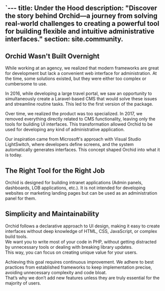 `---
title: Under the Hood
description: "Discover the story behind Orchid—a journey from solving real-world challenges to creating a powerful tool
for building flexible and intuitive administrative interfaces."
section: site.community.
---

## Orchid Wasn't Built Overnight

While working at an agency, we realized that modern frameworks are great for development but lack a convenient web
interface for administration. At the time, some solutions existed, but they were either too complex or cumbersome to
use.

In 2016, while developing a large travel portal, we saw an opportunity to simultaneously create a Laravel-based CMS that
would solve these issues and streamline routine tasks. This led to the first version of the package.

Over time, we realized the product was too specialized. In 2017, we removed everything directly related to CMS
functionality, leaving only the tools for building UI interfaces. This transformation allowed Orchid to be used for
developing any kind of administrative application.

Our inspiration came from Microsoft's approach with Visual Studio LightSwitch, where developers define screens, and the
system automatically generates interfaces. This concept shaped Orchid into what it is today.

## The Right Tool for the Right Job

Orchid is designed for building intranet applications (Admin panels, dashboards, LOB applications, etc.).
It is not intended for developing websites or marketing landing pages but can be used as an administration panel for
them.

## Simplicity and Maintainability

Orchid follows a declarative approach to UI design, making it easy to create interfaces without deep knowledge of HTML,
CSS, JavaScript, or complex build tools.  
We want you to write most of your code in PHP, without getting distracted by unnecessary tools or dealing with breaking
library updates.  
This way, you can focus on creating unique value for your users.

Achieving this goal requires continuous improvement. We adhere to best practices from established frameworks to keep
implementation precise, avoiding unnecessary complexity and code bloat.  
That’s why we don’t add new features unless they are truly essential for the majority of users.
